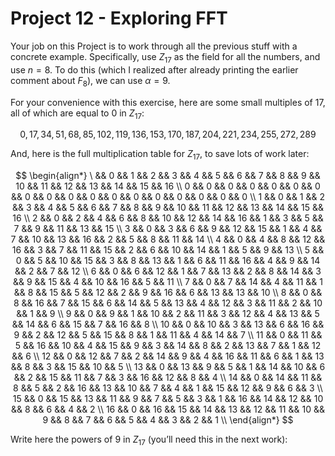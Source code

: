 # Project 12 - Exploring FFT  

Your job on this Project is to work through all the previous stuff with a concrete example. Specifically, use $Z_{17}$ as the field for all the numbers, and use $n = 8$. To do this (which I
realized after already printing the earlier comment about $F_8$), we can use $\alpha = 9$.  

For your convenience with this exercise, here are some small multiples of $17$, all of which are equal to $0$ in $Z_{17}$:  

$$0, 17, 34, 51, 68, 85, 102, 119, 136, 153, 170, 187, 204, 221, 234, 255, 272, 289$$  

And, here is the full multiplication table for $Z_{17}$, to save lots of work later:  

$$
\begin{align*}
\  && 0 && 1  && 2  && 3  && 4  && 5  && 6  && 7  && 8  && 9  && 10 && 11 && 12 && 13 && 14 && 15 && 16 \\
0  && 0 && 0  && 0  && 0  && 0  && 0  && 0  && 0  && 0  && 0  && 0  && 0  && 0  && 0  && 0  && 0  && 0  \\
1  && 0 && 1  && 2  && 3  && 4  && 5  && 6  && 7  && 8  && 9  && 10 && 11 && 12 && 13 && 14 && 15 && 16 \\
2  && 0 && 2  && 4  && 6  && 8  && 10 && 12 && 14 && 16 && 1  && 3  && 5  && 7  && 9  && 11 && 13 && 15 \\
3  && 0 && 3  && 6  && 9  && 12 && 15 && 1  && 4  && 7  && 10 && 13 && 16 && 2  && 5  && 8  && 11 && 14 \\
4  && 0 && 4  && 8  && 12 && 16 && 3  && 7  && 11 && 15 && 2  && 6  && 10 && 14 && 1  && 5  && 9  && 13 \\
5  && 0 && 5  && 10 && 15 && 3  && 8  && 13 && 1  && 6  && 11 && 16 && 4  && 9  && 14 && 2  && 7  && 12 \\
6  && 0 && 6  && 12 && 1  && 7  && 13 && 2  && 8  && 14 && 3  && 9  && 15 && 4  && 10 && 16 && 5  && 11 \\
7  && 0 && 7  && 14 && 4  && 11 && 1  && 8  && 15 && 5  && 12 && 2  && 9  && 16 && 6  && 13 && 13 && 10 \\
8  && 0 && 8  && 16 && 7  && 15 && 6  && 14 && 5  && 13 && 4  && 12 && 3  && 11 && 2  && 10 && 1  && 9  \\
9  && 0 && 9  && 1  && 10 && 2  && 11 && 3  && 12 && 4  && 13 && 5  && 14 && 6  && 15 && 7  && 16 && 8  \\
10 && 0 && 10 && 3  && 13 && 6  && 16 && 9  && 2  && 12 && 5  && 15 && 8  && 1  && 11 && 4  && 14 && 7  \\
11 && 0 && 11 && 5  && 16 && 10 && 4  && 15 && 9  && 3  && 14 && 8  && 2  && 13 && 7  && 1  && 12 && 6  \\
12 && 0 && 12 && 7  && 2  && 14 && 9  && 4  && 16 && 11 && 6  && 1  && 13 && 8  && 3  && 15 && 10 && 5  \\
13 && 0 && 13 && 9  && 5  && 1  && 14 && 10 && 6  && 2  && 15 && 11 && 7  && 3  && 16 && 12 && 8  && 4  \\
14 && 0 && 14 && 11 && 8  && 5  && 2  && 16 && 13 && 10 && 7  && 4  && 1  && 15 && 12 && 9  && 6  && 3  \\
15 && 0 && 15 && 13 && 11 && 9  && 7  && 5  && 3  && 1  && 16 && 14 && 12 && 10 && 8  && 6  && 4  && 2  \\
16 && 0 && 16 && 15 && 14 && 13 && 12 && 11 && 10 && 9  && 8  && 7  && 6  && 5  && 4  && 3  && 2  && 1  \\
\end{align*}
$$  

Write here the powers of $9$ in $Z_{17}$ (you’ll need this in the next work):

